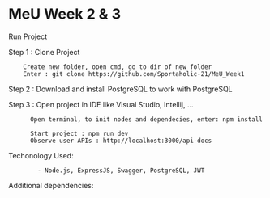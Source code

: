 # MeU Week 2 & 3
Run Project


Step 1 : Clone Project

        Create new folder, open cmd, go to dir of new folder
        Enter : git clone https://github.com/Sportaholic-21/MeU_Week1

Step 2 : Download and install PostgreSQL to work with PostgreSQL
        
        
Step 3 : Open project in IDE like Visual Studio, Intellij, ...
        
          Open terminal, to init nodes and dependecies, enter: npm install 
          
          Start project : npm run dev
          Observe user APIs : http://localhost:3000/api-docs


Techonology Used:

            - Node.js, ExpressJS, Swagger, PostgreSQL, JWT

Additional dependencies:
 
            